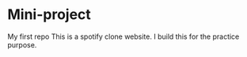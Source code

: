 # Mini-project
My first repo
This is a spotify clone website. I build this for the practice purpose. 
